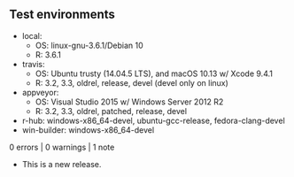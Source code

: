 ## Test environments
  
  * local:
    - OS: linux-gnu-3.6.1/Debian 10
    - R:  3.6.1
  * travis:
    - OS: Ubuntu trusty (14.04.5 LTS), and macOS 10.13 w/ Xcode 9.4.1
    - R:  3.2, 3.3, oldrel, release, devel (devel only on linux)
  * appveyor:
    - OS: Visual Studio 2015 w/ Windows Server 2012 R2
    - R:  3.2, 3.3, oldrel, patched, release, devel
  * r-hub: windows-x86_64-devel, ubuntu-gcc-release, fedora-clang-devel
  * win-builder: windows-x86_64-devel
 
0 errors | 0 warnings | 1 note

* This is a new release.
